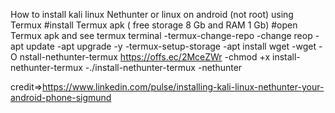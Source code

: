 How to install kali linux Nethunter or linux on android (not root) using Termux
#install Termux apk ( free storage 8 Gb and RAM 1 Gb)
#open Termux apk and see termux terminal
-termux-change-repo 
-change reop
-apt update
-apt upgrade -y
-termux-setup-storage
-apt install wget
-wget -O nstall-nethunter-termux https://offs.ec/2MceZWr
-chmod +x install-nethunter-termux
-./install-nethunter-termux
-nethunter

credit=>https://www.linkedin.com/pulse/installing-kali-linux-nethunter-your-android-phone-sigmund
